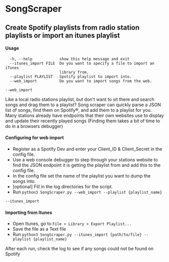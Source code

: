 # SongScraper

## Create Spotify playlists from radio station playlists or import an itunes playlist

#### Usage
```
  -h, --help            show this help message and exit
  --itunes_import FILE  Do you want to specify a file to import an iTunes
                        library from.
  --playlist PLAYLIST   Spotify playlist to import into.
  --web_import          Do you want to import songs from the web.

```


```--web_import```

Like a local radio stations playlist, but don't want to sit there and search songs and drag them to a playlist? Song scraper can quickly parse a JSON list of songs, find them on Spotify®, and add them to a playlist for you. Many stations already have endpoints that their own websites use to display and update their recently played songs (Finding them takes a bit of time to do in a browsers debugger)

#### Configuring for web import
* Register as a Spotify Dev and enter your Client_ID & Client_Secret in the config file.
* Use a web console debugger to step through your stations website to find the JSON endpoint it is getting the playlist from and add this to the config file.
* In the config file set the name of the playlist you want to dump the songs into.
* [optional] Fill in the log directories for the script.
* Run ```python3 SongScraper.py --web_import --playlist {playlist_name}```


```--itunes_import```
#### Importing from Itunes
* Open Itunes, go to ```File > Library > Export Playlist...```
* Save the file as a Text file
* Run ```python3 SongScraper.py --itunes_import {path/to/file} --playlist {playlist_name}```

After each run, check the log to see if any songs could not be found on Spotify
